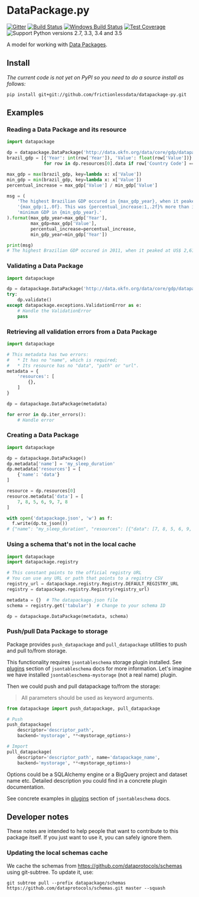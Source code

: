 # DataPackage.py

[![Gitter](https://img.shields.io/gitter/room/frictionlessdata/chat.svg)](https://gitter.im/frictionlessdata/chat)
[![Build Status](https://travis-ci.org/frictionlessdata/datapackage-py.svg?branch=master)](https://travis-ci.org/frictionlessdata/datapackage-py)
[![Windows Build Status](https://ci.appveyor.com/api/projects/status/github/frictionlessdata/datapackage-py?branch=master&svg=true)](https://ci.appveyor.com/project/vitorbaptista/datapackage-py)
[![Test Coverage](https://coveralls.io/repos/frictionlessdata/datapackage-py/badge.svg?branch=master&service=github)](https://coveralls.io/github/frictionlessdata/datapackage-py)
![Support Python versions 2.7, 3.3, 3.4 and 3.5](https://img.shields.io/badge/python-2.7%2C%203.3%2C%203.4%2C%203.5-blue.svg)

A model for working with [Data Packages].

  [Data Packages]: http://dataprotocols.org/data-packages/
  
## Install

*The current code is not yet on PyPI so you need to do a source install as follows:*

```
pip install git+git://github.com/frictionlessdata/datapackage-py.git
```

## Examples


### Reading a Data Package and its resource

```python
import datapackage

dp = datapackage.DataPackage('http://data.okfn.org/data/core/gdp/datapackage.json')
brazil_gdp = [{'Year': int(row['Year']), 'Value': float(row['Value'])}
              for row in dp.resources[0].data if row['Country Code'] == 'BRA']

max_gdp = max(brazil_gdp, key=lambda x: x['Value'])
min_gdp = min(brazil_gdp, key=lambda x: x['Value'])
percentual_increase = max_gdp['Value'] / min_gdp['Value']

msg = (
    'The highest Brazilian GDP occured in {max_gdp_year}, when it peaked at US$ '
    '{max_gdp:1,.0f}. This was {percentual_increase:1,.2f}% more than its '
    'minimum GDP in {min_gdp_year}.'
).format(max_gdp_year=max_gdp['Year'],
         max_gdp=max_gdp['Value'],
         percentual_increase=percentual_increase,
         min_gdp_year=min_gdp['Year'])

print(msg)
# The highest Brazilian GDP occured in 2011, when it peaked at US$ 2,615,189,973,181. This was 172.44% more than its minimum GDP in 1960.
```

### Validating a Data Package

```python
import datapackage

dp = datapackage.DataPackage('http://data.okfn.org/data/core/gdp/datapackage.json')
try:
    dp.validate()
except datapackage.exceptions.ValidationError as e:
    # Handle the ValidationError
    pass
```

### Retrieving all validation errors from a Data Package

```python
import datapackage

# This metadata has two errors:
#   * It has no "name", which is required;
#   * Its resource has no "data", "path" or "url".
metadata = {
    'resources': [
        {},
    ]
}

dp = datapackage.DataPackage(metadata)

for error in dp.iter_errors():
    # Handle error
```

### Creating a Data Package

```python
import datapackage

dp = datapackage.DataPackage()
dp.metadata['name'] = 'my_sleep_duration'
dp.metadata['resources'] = [
    {'name': 'data'}
]

resource = dp.resources[0]
resource.metadata['data'] = [
    7, 8, 5, 6, 9, 7, 8
]

with open('datapackage.json', 'w') as f:
  f.write(dp.to_json())
# {"name": "my_sleep_duration", "resources": [{"data": [7, 8, 5, 6, 9, 7, 8], "name": "data"}]}
```

### Using a schema that's not in the local cache

```python
import datapackage
import datapackage.registry

# This constant points to the official registry URL
# You can use any URL or path that points to a registry CSV
registry_url = datapackage.registry.Registry.DEFAULT_REGISTRY_URL
registry = datapackage.registry.Registry(registry_url)

metadata = {}  # The datapackage.json file
schema = registry.get('tabular')  # Change to your schema ID

dp = datapackage.DataPackage(metadata, schema)
```

### Push/pull Data Package to storage

Package provides `push_datapackage` and `pull_datapackage` utilities to
push and pull to/from storage.

This functionality requires `jsontableschema` storage plugin installed. See
[plugins](#https://github.com/frictionlessdata/jsontableschema-py#plugins)
section of `jsontableschema` docs for more information. Let's imagine
we have installed `jsontableschema-mystorage` (not a real name) plugin.

Then we could push and pull datapackage to/from the storage:

> All parameters should be used as keyword arguments.

```python
from datapackage import push_datapackage, pull_datapackage

# Push
push_datapackage(
    descriptor='descriptor_path',
    backend='mystorage', **<mystorage_options>)

# Import
pull_datapackage(
    descriptor='descriptor_path', name='datapackage_name',
    backend='mystorage', **<mystorage_options>)
```

Options could be a SQLAlchemy engine or a BigQuery project and dataset name etc.
Detailed description you could find in a concrete plugin documentation.

See concrete examples in
[plugins](#https://github.com/frictionlessdata/jsontableschema-py#plugins)
section of `jsontableschema` docs.

## Developer notes

These notes are intended to help people that want to contribute to this
package itself. If you just want to use it, you can safely ignore them.

### Updating the local schemas cache

We cache the schemas from <https://github.com/dataprotocols/schemas>
using git-subtree. To update it, use:

    git subtree pull --prefix datapackage/schemas https://github.com/dataprotocols/schemas.git master --squash
